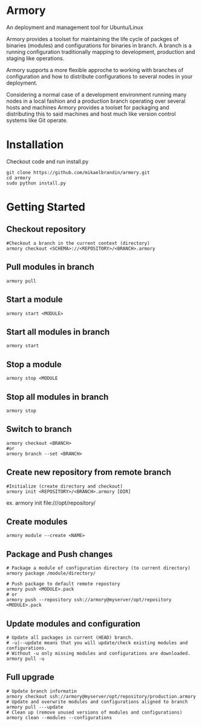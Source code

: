 # Armory
An deployment and management tool for Ubuntu/Linux

Armory provides a toolset for maintaining the life cycle of packges of binaries (modules) and configurations for binaries in branch. A branch is a running configuration traditionally mapping to development, production and staging like operations.

Armory supports a more flexible approche to working with branches of configuration and how to distribute configurations to several nodes in your deployment.

Considering a normal case of a development environment running many nodes in a local fashion and a production branch operating over several hosts and machines Armory provides a toolset for packaging and distributing this to said machines and
host much like version control systems like Git operate.

# Installation
Checkout code and run install.py

    git clone https://github.com/mikaelbrandin/armory.git
    cd armory
    sudo python install.py

# Getting Started

## Checkout repository

    #Checkout a branch in the current context (directory)
    armory checkout <SCHEMA>://<REPOSITORY>/<BRANCH>.armory

## Pull modules in branch

    armory pull
    
## Start a module

    armory start <MODULE>
    
## Start all modules in branch

    armory start
    
## Stop a module
    
    armory stop <MODULE

## Stop all modules in branch

    armory stop
    
## Switch to branch

    armory checkout <BRANCH>
    #or
    armory branch --set <BRANCH> 

## Create new repository from remote branch

    #Initialize (create directory and checkout)
    armory init <REPOSITORY>/<BRANCH>.armory [DIR]

ex. armory init file:///opt/repository/

## Create modules
 
    armory module --create <NAME>

## Package and Push changes
    
    # Package a module of configuration directory (to current directory)
    armory package /module/directory/
    
    # Push package to default remote repostory
    armory push <MODULE>.pack
    # or
    armory push --repository ssh://armory@myserver/opt/repository <MODULE>.pack

## Update modules and configuration

    # Update all packages in current (HEAD) branch.
    # -u|--update means that you will update/check existing modules and configurations.
    # Without -u only missing modules and configurations are downloaded.
    armory pull -u
    
## Full upgrade
    # Update branch informatin
    armory checkout ssh://armory@myserver/opt/repository/production.armory
    # Update and overwrite modules and configurations aligned to branch
    armory pull ---update
    # Clean up (remove unused versions of modules and configurations)
    armory clean --modules --configurations
